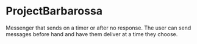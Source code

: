 # ProjectBarbarossa
Messenger that sends on a timer or after no response. The user can send messages before hand and have them deliver at a time they choose.

